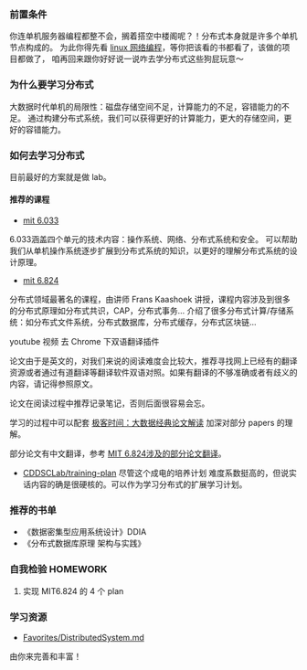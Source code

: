 ### 前置条件
你连单机服务器编程都整不会，搁着搭空中楼阁呢？！分布式本身就是许多个单机节点构成的。
为此你得先看 [linux 网络编程](LinuxNetworkProgramming.md)，等你把该看的书都看了，该做的项目都做了，
咱再回来跟你好好说一说咋去学分布式这些狗屁玩意～

### 为什么要学习分布式

大数据时代单机的局限性：磁盘存储空间不足，计算能力的不足，容错能力的不足。
通过构建分布式系统，我们可以获得更好的计算能力，更大的存储空间，更好的容错能力。

### 如何去学习分布式

目前最好的方案就是做 lab。

#### 推荐的课程
- [mit 6.033](http://web.mit.edu/6.033/www/)

6.033涵盖四个单元的技术内容：操作系统、网络、分布式系统和安全。
可以帮助我们从单机操作系统逐步扩展到分布式系统的知识，以更好的理解分布式系统的设计原理。

- [mit 6.824](https://pdos.csail.mit.edu/6.824/schedule.html)

分布式领域最著名的课程，由讲师 Frans Kaashoek 讲授，课程内容涉及到很多的分布式原理如分布式共识，CAP，分布式事务... 介绍了很多分布式计算/存储系统：如分布式文件系统，分布式数据库，分布式缓存，分布式区块链...

youtube 视频 去 Chrome 下双语翻译插件

论文由于是英文的，对我们来说的阅读难度会比较大，推荐寻找网上已经有的翻译资源或者通过有道翻译等翻译软件双语对照。如果有翻译的不够准确或者有歧义的内容，请记得参照原文。

论文在阅读过程中推荐记录笔记，否则后面很容易会忘。

学习的过程中可以配套 [极客时间：大数据经典论文解读](https://time.geekbang.org/column/intro/100091101?tab=catalog&page=A) 加深对部分 papers 的理解。

部分论文有中文翻译，参考 [MIT 6.824涉及的部分论文翻译](https://blog.csdn.net/weixin_43705457/article/details/106083524?ops_request_misc=%257B%2522request%255Fid%2522%253A%2522164360970516780357238002%2522%252C%2522scm%2522%253A%252220140713.130102334.pc%255Fblog.%2522%257D&request_id=164360970516780357238002&biz_id=0&utm_medium=distribute.pc_search_result.none-task-blog-2~blog~first_rank_ecpm_v1~rank_v31_ecpm-5-106083524.nonecase&utm_term=mit&spm=1018.2226.3001.4450)。

- [CDDSCLab/training-plan](https://github.com/CDDSCLab/training-plan)
尽管这个成电的培养计划  难度系数挺高的，但说实话内容的确是很硬核的。可以作为学习分布式的扩展学习计划。

### 推荐的书单
* 《数据密集型应用系统设计》DDIA
* 《分布式数据库原理 架构与实践》

### 自我检验 HOMEWORK
1. 实现 MIT6.824 的 4 个 plan

### 学习资源

- [Favorites/DistributedSystem.md](https://github.com/xiyou-linuxer/Favorites/blob/master/DistributedSystem.md)

由你来完善和丰富！
